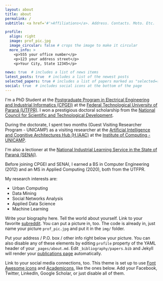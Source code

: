 ```yaml
---
layout: about
title: about
permalink: /
subtitle: <a href='#'>Affiliations</a>. Address. Contacts. Moto. Etc.

profile:
  align: right
  image: prof_pic.jpg
  image_circular: false # crops the image to make it circular
  more_info: >
    <p>555 your office number</p>
    <p>123 your address street</p>
    <p>Your City, State 12345</p>

news: true  # includes a list of news items
latest_posts: true  # includes a list of the newest posts
selected_papers: true # includes a list of papers marked as "selected={true}"
social: true  # includes social icons at the bottom of the page
---
```


I'm a PhD Student at the <a href='https://www.utfpr.edu.br/cursos/coordenacoes/stricto-sensu/cpgei/'>Postgraduate Program in Electrical Engineering and Industrial Informatics (CPGEI)</a> at the <a href='https://www.utfpr.edu.br/'>Federal Technological University of Paraná (UTFPR)</a>. I won a prestigious doctoral scholarship from the <a href='https://www.gov.br/cnpq/pt-br'>National Council for Scientific and Technological Development</a>.

During the doctorate, I spent two months (Guest Visiting Researcher Program - UNICAMP) as a visiting researcher at the <a href='https://hiaac.unicamp.br/en/'>Artificial Intelligence and Cognitive Architectures Hub (H.IAAC)</a> at the <a href=' Institute of Computing - UNICAMP'> Institute of Computing - UNICAMP</a>.

I'm also a lectioner at the <a href='https://www.unisenaipr.com.br/'>National Industrial Learning Service in the State of Paraná (SENAI)</a>.

Before joining CPGEI and SENAI, I earned a BS in Computer Engineering (2012) and an MS in Applied Computing (2020), both from the UTFPR.

My research interests are:

<ul>
	<li>Urban Computing</li>
	<li>Data Mining</li>
	<li>Social Networks Analysis</li>
	<li>Applied Data Science</li>
	<li>Machine Learning</li>	
</ul>

Write your biography here. Tell the world about yourself. Link to your favorite [subreddit](http://reddit.com). You can put a picture in, too. The code is already in, just name your picture `prof_pic.jpg` and put it in the `img/` folder.

Put your address / P.O. box / other info right below your picture. You can also disable any of these elements by editing `profile` property of the YAML header of your `_pages/about.md`. Edit `_bibliography/papers.bib` and Jekyll will render your [publications page](/al-folio/publications/) automatically.

Link to your social media connections, too. This theme is set up to use [Font Awesome icons](http://fortawesome.github.io/Font-Awesome/) and [Academicons](https://jpswalsh.github.io/academicons/), like the ones below. Add your Facebook, Twitter, LinkedIn, Google Scholar, or just disable all of them.
